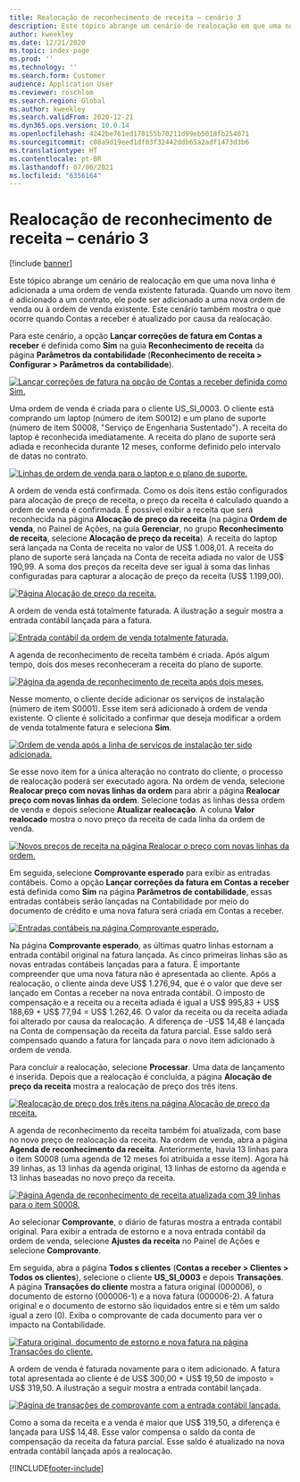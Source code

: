 ```yaml
---
title: Realocação de reconhecimento de receita – cenário 3
description: Este tópico abrange um cenário de realocação em que uma nova linha é adicionada a uma ordem de venda existente faturada. Quando um novo item é adicionado a um contrato, ele pode ser adicionado a uma nova ordem de venda ou à ordem de venda existente.
author: kweekley
ms.date: 12/21/2020
ms.topic: index-page
ms.prod: ''
ms.technology: ''
ms.search.form: Customer
audience: Application User
ms.reviewer: roschlom
ms.search.region: Global
ms.author: kweekley
ms.search.validFrom: 2020-12-21
ms.dyn365.ops.version: 10.0.14
ms.openlocfilehash: 4242be761ed170155b70211d99eb5018fb254071
ms.sourcegitcommit: c08a9d19eed1df03f32442ddb65a2adf1473d3b6
ms.translationtype: HT
ms.contentlocale: pt-BR
ms.lasthandoff: 07/06/2021
ms.locfileid: "6356164"
---
```

# <a name="revenue-recognition-reallocation--scenario-3"></a>Realocação de reconhecimento de receita – cenário 3

[!include [banner](../includes/banner.md)]

Este tópico abrange um cenário de realocação em que uma nova linha é adicionada a uma ordem de venda existente faturada. Quando um novo item é adicionado a um contrato, ele pode ser adicionado a uma nova ordem de venda ou à ordem de venda existente. Este cenário também mostra o que ocorre quando Contas a receber é atualizado por causa da realocação.

Para este cenário, a opção **Lançar correções de fatura em Contas a receber** é definida como **Sim** na guia **Reconhecimento de receita** da página **Parâmetros da contabilidade** (**Reconhecimento de receita \> Configurar \> Parâmetros da contabilidade**).

[![Lançar correções de fatura na opção de Contas a receber definida como Sim.](./media/25_rev-rec-scenarios.png)](./media/25_rev-rec-scenarios.png)

Uma ordem de venda é criada para o cliente US\_SI\_0003. O cliente está comprando um laptop (número de item S0012) e um plano de suporte (número de item S0008, "Serviço de Engenharia Sustentado"). A receita do laptop é reconhecida imediatamente. A receita do plano de suporte será adiada e reconhecida durante 12 meses, conforme definido pelo intervalo de datas no contrato.

[![Linhas de ordem de venda para o laptop e o plano de suporte.](./media/26_rev-rec-scenarios.png)](./media/26_rev-rec-scenarios.png)

A ordem de venda está confirmada. Como os dois itens estão configurados para alocação de preço de receita, o preço da receita é calculado quando a ordem de venda é confirmada. É possível exibir a receita que será reconhecida na página **Alocação de preço da receita** (na página **Ordem de venda**, no Painel de Ações, na guia **Gerenciar**, no grupo **Reconhecimento de receita**, selecione **Alocação de preço da receita**). A receita do laptop será lançada na Conta de receita no valor de US$ 1.008,01. A receita do plano de suporte será lançada na Conta de receita adiada no valor de US$ 190,99. A soma dos preços da receita deve ser igual à soma das linhas configuradas para capturar a alocação de preço da receita (US$ 1.199,00).

[![Página Alocação de preço da receita.](./media/27_rev-rec-scenarios.png)](./media/27_rev-rec-scenarios.png)

A ordem de venda está totalmente faturada. A ilustração a seguir mostra a entrada contábil lançada para a fatura.

[![Entrada contábil da ordem de venda totalmente faturada.](./media/28_rev-rec-scenarios.png)](./media/28_rev-rec-scenarios.png)

A agenda de reconhecimento de receita também é criada. Após algum tempo, dois dos meses reconheceram a receita do plano de suporte.

[![Página da agenda de reconhecimento de receita após dois meses.](./media/29_rev-rec-scenarios.png)](./media/29_rev-rec-scenarios.png)

Nesse momento, o cliente decide adicionar os serviços de instalação (número de item S0001). Esse item será adicionado à ordem de venda existente. O cliente é solicitado a confirmar que deseja modificar a ordem de venda totalmente fatura e seleciona **Sim**.

[![Ordem de venda após a linha de serviços de instalação ter sido adicionada.](./media/30_rev-rec-scenarios.png)](./media/30_rev-rec-scenarios.png)

Se esse novo item for a única alteração no contrato do cliente, o processo de realocação poderá ser executado agora. Na ordem de venda, selecione **Realocar preço com novas linhas da ordem** para abrir a página **Realocar preço com novas linhas da ordem**. Selecione todas as linhas dessa ordem de venda e depois selecione **Atualizar realocação**. A coluna **Valor realocado** mostra o novo preço da receita de cada linha da ordem de venda.

[![Novos preços de receita na página Realocar o preço com novas linhas da ordem.](./media/31_rev-rec-scenarios.png)](./media/31_rev-rec-scenarios.png)

Em seguida, selecione **Comprovante esperado** para exibir as entradas contábeis. Como a opção **Lançar correções da fatura em Contas a receber** está definida como **Sim** na página **Parâmetros de contabilidade**, essas entradas contábeis serão lançadas na Contabilidade por meio do documento de crédito e uma nova fatura será criada em Contas a receber.

[![Entradas contábeis na página Comprovante esperado.](./media/32_rev-rec-scenarios.png)](./media/32_rev-rec-scenarios.png)

Na página **Comprovante esperado**, as últimas quatro linhas estornam a entrada contábil original na fatura lançada. As cinco primeiras linhas são as novas entradas contábeis lançadas para a fatura. É importante compreender que uma nova fatura não é apresentada ao cliente. Após a realocação, o cliente ainda deve US$ 1.276,94, que é o valor que deve ser lançado em Contas a receber na nova entrada contábil. O imposto de compensação e a receita ou a receita adiada é igual a US$ 995,83 + US$ 188,69 + US$ 77,94 = US$ 1.262,46. O valor da receita ou da receita adiada foi alterado por causa da realocação. A diferença de -US$ 14,48 é lançada na Conta de compensação da receita da fatura parcial. Esse saldo será compensado quando a fatura for lançada para o novo item adicionado à ordem de venda.

Para concluir a realocação, selecione **Processar**. Uma data de lançamento é inserida. Depois que a realocação é concluída, a página **Alocação de preço da receita** mostra a realocação de preço dos três itens.

[![Realocação de preço dos três itens na página Alocação de preço da receita.](./media/33_rev-rec-scenarios.png)](./media/33_rev-rec-scenarios.png)

A agenda de reconhecimento da receita também foi atualizada, com base no novo preço de realocação da receita. Na ordem de venda, abra a página **Agenda de reconhecimento da receita**. Anteriormente, havia 13 linhas para o item S0008 (uma agenda de 12 meses foi atribuída a esse item). Agora há 39 linhas, as 13 linhas da agenda original, 13 linhas de estorno da agenda e 13 linhas baseadas no novo preço da receita.

[![Página Agenda de reconhecimento de receita atualizada com 39 linhas para o item S0008.](./media/34_rev-rec-scenarios.png)](./media/34_rev-rec-scenarios.png)

Ao selecionar **Comprovante**, o diário de faturas mostra a entrada contábil original. Para exibir a entrada de estorno e a nova entrada contábil da ordem de venda, selecione **Ajustes da receita** no Painel de Ações e selecione **Comprovante**.

Em seguida, abra a página **Todos s clientes** (**Contas a receber \> Clientes \> Todos os clientes**), selecione o cliente **US\_SI\_0003** e depois **Transações**. A página **Transações do cliente** mostra a fatura original (000006), o documento de estorno (000006-1) e a nova fatura (000006-2). A fatura original e o documento de estorno são liquidados entre si e têm um saldo igual a zero (0). Exiba o comprovante de cada documento para ver o impacto na Contabilidade.

[![Fatura original, documento de estorno e nova fatura na página Transações do cliente.](./media/35_rev-rec-scenarios.png)](./media/35_rev-rec-scenarios.png)

A ordem de venda é faturada novamente para o item adicionado. A fatura total apresentada ao cliente é de US$ 300,00 + US$ 19,50 de imposto = US$ 319,50. A ilustração a seguir mostra a entrada contábil lançada.

[![Página de transações de comprovante com a entrada contábil lançada.](./media/36_rev-rec-scenarios.png)](./media/36_rev-rec-scenarios.png)

Como a soma da receita e a venda é maior que US$ 319,50, a diferença é lançada para US$ 14,48. Esse valor compensa o saldo da conta de compensação da receita da fatura parcial. Esse saldo é atualizado na nova entrada contábil lançada após a realocação.


[!INCLUDE[footer-include](../../includes/footer-banner.md)]